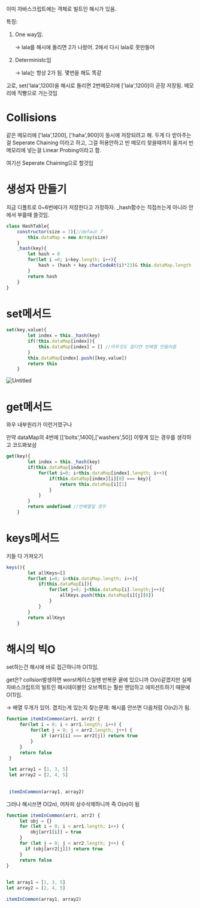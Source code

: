 이미 자바스크립트에는 객체로 빌트인 해시가 있음. 

특징:

1. One way임. 

    → lala를 해시에 돌리면 2가 나왔어. 2에서 다시 lala로 못만들어

2. Deterministc임

    → lala는 항상 2가 됨. 몇번을 해도 똑같

고로, set('lala',1200)을 해시로 돌리면 2번메모리에 ['lala',1200]이 곧장 저장됨. 메모리에 직빵으로 가는것임

# Collisions

같은 메모리에 ['lala',1200], ['haha',900]이 동시에 저장되려고 해. 두게 다 받아주는 걸 Seperate Chaining 이라고 하고, 그걸 허용안하고 빈 메모리 찾을때까지 옮겨서 빈메모리에 넣는걸 Linear Probing이라고 함.

여기선 Seperate Chaining으로 할것임

# 생성자 만들기

지금 디폴트로 0~6번에다가 저장한다고 가정하자. _hash함수는 직접쓰는게 아니라 안에서 부를때 쓸것임.

```jsx
class HashTable{
    constructor(size = 7){//defaut 7
        this.dataMap = new Array(size)
    }
    _hash(key){
        let hash = 0
        for(let i =0; i<key.length; i++){
            hash = (hash + key.charCodeAt(i)*23)& this.dataMap.length
        }
        return hash
    }
}
```

# set메서드

```jsx
set(key,value){
        let index = this._hash(key)
        if(!this.dataMap[index]){
            this.dataMap[index] = [] //아무것도 없다면 빈배열 만들어줌
        }
        this.dataMap[index].push([key,value])
        return this
    }
```

![Untitled](https://user-images.githubusercontent.com/78577071/132250136-21365b44-7ade-44f4-940e-74d8db65bbed.png)

# get메서드

와우 내부원리가 이런거였구나

만약 dataMap의 4번에 [['bolts',1400],['washers',50]] 이렇게 있는 경우를 생각하고 코드봐보삼

```jsx
get(key){
        let index = this._hash(key)
        if(this.dataMap[index]){
            for(let i=0; i<this.dataMap[index].length; i++){
                if(this.dataMap[index][i][0] === key){
                    return this.dataMap[i][1] 
                }
            }
        }
        return undefined //빈배열일 경우
    }
```

# keys메서드

키들 다 가져오기

```jsx
keys(){
        let allKeys=[]
        for(let i=0; i<this.dataMap.length; i++){
            if(this.dataMap[i]){
                for(let j=0; j<this.dataMap[i].length;j++){
                    allKeys.push(this.dataMap[i][j][0])
                }
            }
        }
        return allKeys
    }
```

# 해시의 빅O

set하는건 해시에 바로 접근하니까 O(1)임.

get은? collsion발생하면 worst케이스일땐 반복문 끝에 있으니까 O(n)같겠지만 실제 자바스크립트의 빌트인 해시테이블인 오브젝트는 훨씬 랜덤하고 에피션트하기 때문에 O(1)임.

→ 배열 두개가 있어. 겹치는게 있는지 찾는문제: 해시를 안쓰면 다음처럼 O(n2)가 됨.

```jsx
function itemInCommon(arr1, arr2) {
     for(let i = 0; i < arr1.length; i++) {
         for(let j = 0; j < arr2.length; j++) {
             if (arr1[i] === arr2[j]) return true
         }
     }
     return false
 }
 
 let array1 = [1, 3, 5]
 let array2 = [2, 4, 5]
 
 
 itemInCommon(array1, array2)
```

그러나 해시쓰면 O(2n), 어차피 상수삭제하니까 즉 O(n)이 됨

```jsx
function itemInCommon(arr1, arr2) {
     let obj = {}
     for (let i = 0; i < arr1.length; i++) {
         obj[arr1[i]] = true
     }
     for (let j = 0; j < arr2.length; j++) {
       if (obj[arr2[j]]) return true
     }
     return false
}
   
   
let array1 = [1, 3, 5]
let array2 = [2, 4, 5]
   
itemInCommon(array1, array2)
```
